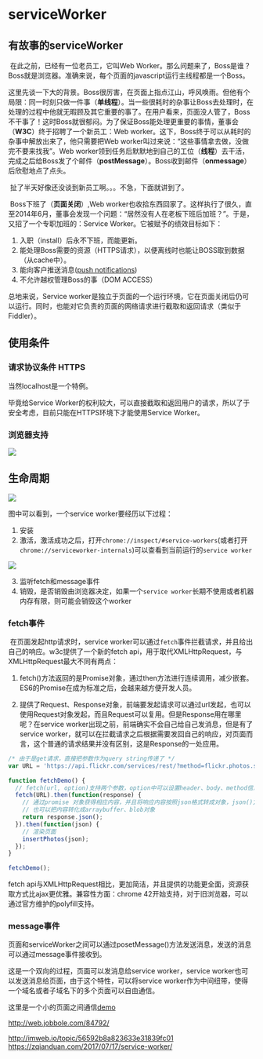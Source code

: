 # serviceWorker

## 有故事的serviceWorker

​	在此之前，已经有一位老员工，它叫Web Worker。那么问题来了，Boss是谁？Boss就是浏览器。准确来说，每个页面的javascript运行主线程都是一个Boss。

​	这里先谈一下大的背景。Boss很厉害，在页面上指点江山，呼风唤雨。但他有个局限：同一时刻只做一件事（**单线程**）。当一些很耗时的杂事让Boss去处理时，在处理的过程中他就无暇顾及其它重要的事了。在用户看来，页面没人管了，Boss不干事了！这时Boss就很郁闷。为了保证Boss能处理更重要的事情，董事会（**W3C**）终于招聘了一个新员工：Web worker。这下，Boss终于可以从耗时的杂事中解放出来了，他只需要把Web worker叫过来说：“这些事情拿去做，没做完不要来找我”。Web worker领到任务后默默地到自己的工位（**线程**）去干活，完成之后给Boss发了个邮件（**postMessage**）。Boss收到邮件（**onmessage**）后欣慰地点了点头。

​	扯了半天好像还没谈到新员工啊。。。不急，下面就讲到了。

​	Boss下班了（**页面关闭**）,Web worker也收拾东西回家了。这样执行了很久，直至2014年6月，董事会发现一个问题：“居然没有人在老板下班后加班？”。于是，又招了一个专职加班的：Service Worker。它被赋予的绩效目标如下：

1. 入职（install）后永不下班，而能更新。
2. 能处理Boss需要的资源（HTTPS请求），以便离线时也能让BOSS取到数据（从cache中）。
3. 能向客户推送消息([push notifications](https://developers.google.com/web/updates/2015/03/push-notifications-on-the-open-web))
4. 不允许越权管理Boss的事（DOM ACCESS）

总地来说，Service worker是独立于页面的一个运行环境，它在页面关闭后仍可以运行。同时，也能对它负责的页面的网络请求进行截取和返回请求（类似于Fiddler）。

## 使用条件

### **请求协议条件 HTTPS**

当然localhost是一个特例。

 毕竟给Service Worker的权利较大，可以直接截取和返回用户的请求，所以了于安全考虑，目前只能在HTTPS环境下才能使用Service Worker。

### 浏览器支持

![](https://ws1.sinaimg.cn/large/006tNc79ly1fno0g0j3ucj30yr08iaao.jpg)



## 生命周期

![](https://ws4.sinaimg.cn/large/006tNc79ly1fno1ttbky3j30jk0i3weu.jpg)

图中可以看到，一个service worker要经历以下过程：
1. 安装
2. 激活，激活成功之后，打开`chrome://inspect/#service-workers`(或者打开`chrome://serviceworker-internals`)可以查看到当前运行的`service worker`

![](https://ws2.sinaimg.cn/large/006tNc79ly1fno1vkn240j30pe07gdft.jpg)

3. 监听fetch和message事件
4. 销毁，是否销毁由浏览器决定，如果一个`service worker`长期不使用或者机器内存有限，则可能会销毁这个worker



### fetch事件

​	在页面发起http请求时，service worker可以通过`fetch`事件拦截请求，并且给出自己的响应。w3c提供了一个新的fetch api，用于取代XMLHttpRequest，与XMLHttpRequest最大不同有两点：

1. fetch()方法返回的是Promise对象，通过then方法进行连续调用，减少嵌套。ES6的Promise在成为标准之后，会越来越方便开发人员。


2. 提供了Request、Response对象，前端要发起请求可以通过url发起，也可以使用Request对象发起，而且Request可以复用。但是Response用在哪里呢？在service worker出现之前，前端确实不会自己给自己发消息，但是有了service worker，就可以在拦截请求之后根据需要发回自己的响应，对页面而言，这个普通的请求结果并没有区别，这是Response的一处应用。

```js
/* 由于是get请求，直接把参数作为query string传递了 */
var URL = 'https://api.flickr.com/services/rest/?method=flickr.photos.search&api_key=your_api_key&format=json&nojsoncallback=1&tags=penguins';
 
function fetchDemo() {
  // fetch(url, option)支持两个参数，option中可以设置header、body、method信息
  fetch(URL).then(function(response) {
    // 通过promise 对象获得相应内容，并且将响应内容按照json格式转成对象，json()方法调用之后返回的依然是promise对象
    // 也可以把内容转化成arraybuffer、blob对象
    return response.json();
  }).then(function(json) {
    // 渲染页面
    insertPhotos(json);
  });
}
 
fetchDemo();
```

fetch api与XMLHttpRequest相比，更加简洁，并且提供的功能更全面，资源获取方式比ajax更优雅。兼容性方面：chrome 42开始支持，对于旧浏览器，可以通过官方维护的polyfill支持。

### message事件

页面和serviceWorker之间可以通过posetMessage()方法发送消息，发送的消息可以通过message事件接收到。

这是一个双向的过程，页面可以发消息给service worker，service worker也可以发送消息给页面，由于这个特性，可以将service worker作为中间纽带，使得一个域名或者子域名下的多个页面可以自由通信。

这里是一个小的页面之间通信[demo](https://nzv3tos3n.qnssl.com/message/msg-demo.html)

















http://web.jobbole.com/84792/



http://imweb.io/topic/56592b8a823633e31839fc01
https://zqianduan.com/2017/07/17/service-worker/










